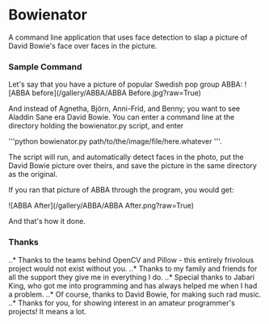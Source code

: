 # Bowienator
A command line application that uses face detection to slap a picture of David Bowie's face over faces in the picture.


### Sample Command

Let's say that you have a picture of popular Swedish pop group ABBA:
![ABBA before](/gallery/ABBA/ABBA Before.jpg?raw=True)

And instead of Agnetha, Björn, Anni-Frid, and Benny; you want to see 
Aladdin Sane era David Bowie. You can enter a command line at the directory
holding the bowienator.py script, and enter

'''python
bowienator.py path/to/the/image/file/here.whatever
'''.

The script will run, and automatically detect faces in the photo, put the David Bowie
picture over theirs, and save the picture in the same directory as the original.

If you ran that picture of ABBA through the program, you would get:

![ABBA After](/gallery/ABBA/ABBA After.png?raw=True)

And that's how it done.

### Thanks

..* Thanks to the teams behind OpenCV and Pillow - this entirely frivolous project would not exist without you.
..* Thanks to my family and friends for all the support they give me in everything I do.
..* Special thanks to Jabari King, who got me into programming and has always helped me when I had a problem.
..* Of course, thanks to David Bowie, for making such rad music.
..* Thanks for you, for showing interest in an amateur programmer's projects! It means a lot.
